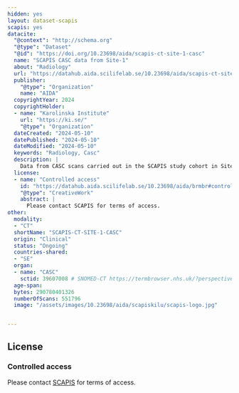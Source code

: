 ```yaml
---
hidden: yes
layout: dataset-scapis
scapis: yes
datacite:
  "@context": "http://schema.org"
  "@type": "Dataset"
  "@id": "https://doi.org/10.23698/aida/scapis-ct-site-1-casc"
  name: "SCAPIS CASC data from Site-1"
  about: "Radiology"
  url: "https://datahub.aida.scilifelab.se/10.23698/aida/scapis-ct-site-1-casc"
  publisher:
    "@type": "Organization"
    name: "AIDA"
  copyrightYear: 2024
  copyrightHolder:
  - name: "Karolinska Institute"
    url: "https://ki.se/"
    "@type": "Organization"
  dateCreated: "2024-05-10"
  datePublished: "2024-05-10"
  dateModified: "2024-05-10"
  keywords: "Radiology, Casc"
  description: |
    Data from CASC scans carried out in the SCAPIS study cohort in Site-1. SCAPIS has recruited 25000 men and women aged 50 to 64 years with detailed imaging and functional analyses of cardiovascular and pulmonary systems. The data was collected at six university hospitals in Sweden (Uppsala, Umeå, Linköping, Malmö/Lund, Gothenburg and Stockholm). This dataset contains data from Stockholm.   
  license:
  - name: "Controlled access"
    id: "https://datahub.aida.scilifelab.se/10.23698/aida/brmbr#controlled-access"
    "@type": "CreativeWork"
    abstract: |
      Please contact SCAPIS for terms of access.
other:
  modality:
  - "CT"
  shortName: "SCAPIS-CT-SITE-1-CASC"
  origin: "Clinical"
  status: "Ongoing"
  countries-shared:
  - "SE"
  organ:
  - name: "CASC"
    sctid: 39607008 # SNOMED-CT https://termbrowser.nhs.uk/?perspective=full&conceptId1=%s
  age-span: 
  bytes: 290780401326
  numberOfScans: 551796
  image: "/assets/images/10.23698/aida/scapiskilu/scapis-logo.jpg"


---
```

## License
### Controlled access
Please contact [SCAPIS](mailto:example@scapis.se) for terms of access.
